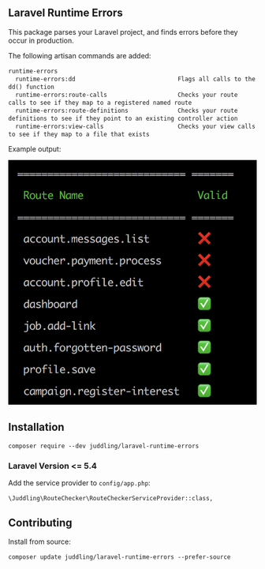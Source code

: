 ## Laravel Runtime Errors

This package parses your Laravel project, and finds errors before they occur in production.

The following artisan commands are added:

```
runtime-errors
  runtime-errors:dd                             Flags all calls to the dd() function
  runtime-errors:route-calls                    Checks your route calls to see if they map to a registered named route
  runtime-errors:route-definitions              Checks your route definitions to see if they point to an existing controller action
  runtime-errors:view-calls                     Checks your view calls to see if they map to a file that exists
```

Example output:
 
![Example output](resources/example-output.png)

## Installation

```
composer require --dev juddling/laravel-runtime-errors
```

### Laravel Version <= 5.4

Add the service provider to `config/app.php`:

```
\Juddling\RouteChecker\RouteCheckerServiceProvider::class,
```

## Contributing
Install from source:
```
composer update juddling/laravel-runtime-errors --prefer-source
```